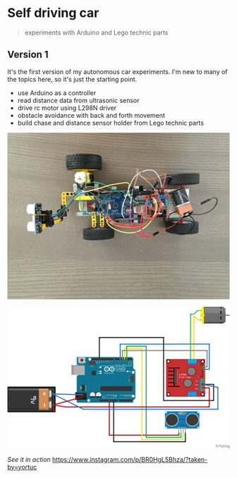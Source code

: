 # Self driving car 
> experiments with Arduino and Lego technic parts

## Version 1
It's the first version of my autonomous car experiments.
I'm new to many of the topics here, so it's just the starting point.

* use Arduino as a controller
* read distance data from ultrasonic sensor
* drive rc motor using L298N driver
* obstacle avoidance with back and forth movement
* build chase and distance sensor holder from Lego technic parts

![top view](version1.jpg "")

![](self_driving_car_1_bb.png "")

*See it in action* 
https://www.instagram.com/p/BR0HgL5Bhza/?taken-by=yortuc